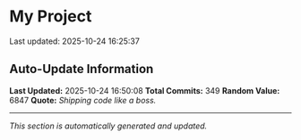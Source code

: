 # My Project


Last updated: 2025-10-24 16:25:37





























































































































































































































































































































































## Auto-Update Information

**Last Updated:** 2025-10-24 16:50:08
**Total Commits:** 349
**Random Value:** 6847
**Quote:** _Shipping code like a boss._

---
_This section is automatically generated and updated._